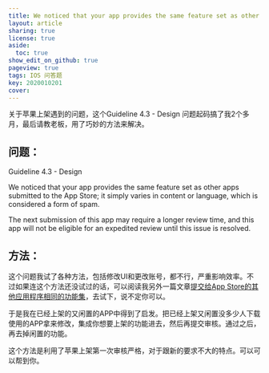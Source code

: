 ```yaml
---
title: We noticed that your app provides the same feature set as other apps submitted to the App Store
layout: article
sharing: true
license: true
aside:
  toc: true
show_edit_on_github: true
pageview: true
tags: IOS 问答题
key: 2020010201
cover: 
---
```




关于苹果上架遇到的问题，这个Guideline 4.3 - Design 问题起码搞了我2个多月，最后请教老板，用了巧妙的方法来解决。



## 问题：

Guideline 4.3 - Design

We noticed that your app provides the same feature set as other apps submitted to the App Store; it simply varies in content or language, which is considered a form of spam.

The next submission of this app may require a longer review time, and this app will not be eligible for an expedited review until this issue is resolved.





## 方法：

这个问题我试了各种方法，包括修改UI和更改账号，都不行，严重影响效率。不过如果连这个方法还没试过的话，可以阅读我另外一篇文章[提交给App Store的其他应用程序相同的功能集](https://muitlog.com/2019/11/28/app-store.html)，去试下，说不定你可以。

于是我在已经上架的又闲置的APP中得到了启发。把已经上架又闲置没多少人下载使用的APP拿来修改，集成你想要上架的功能进去，然后再提交审核。通过之后，再去掉闲置的功能。



这个方法是利用了苹果上架第一次审核严格，对于跟新的要求不大的特点。可以可以帮到你。





